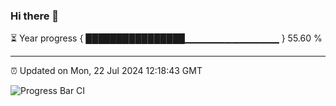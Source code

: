 ### Hi there 👋

⏳ Year progress { ████████████████▁▁▁▁▁▁▁▁▁▁▁▁▁▁ } 55.60 %

---

⏰ Updated on Mon, 22 Jul 2024 12:18:43 GMT

![Progress Bar CI](https://github.com/code-lakshay/GitHub-Actions-Demo/workflows/Progress%20Bar%20CI/badge.svg)
